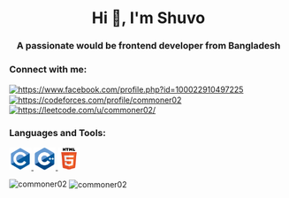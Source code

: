 <h1 align="center">Hi 👋, I'm Shuvo</h1>
<h3 align="center">A passionate would be frontend developer from Bangladesh</h3>




<h3 align="left">Connect with me:</h3>
<p align="left">
<a href="https://fb.com/https://www.facebook.com/profile.php?id=100022910497225" target="blank"><img align="center" src="https://raw.githubusercontent.com/rahuldkjain/github-profile-readme-generator/master/src/images/icons/Social/facebook.svg" alt="https://www.facebook.com/profile.php?id=100022910497225" height="30" width="40" /></a>
<a href="https://codeforces.com/profile/https://codeforces.com/profile/commoner02" target="blank"><img align="center" src="https://raw.githubusercontent.com/rahuldkjain/github-profile-readme-generator/master/src/images/icons/Social/codeforces.svg" alt="https://codeforces.com/profile/commoner02" height="30" width="40" /></a>
<a href="https://www.leetcode.com/https://leetcode.com/u/commoner02/" target="blank"><img align="center" src="https://raw.githubusercontent.com/rahuldkjain/github-profile-readme-generator/master/src/images/icons/Social/leet-code.svg" alt="https://leetcode.com/u/commoner02/" height="30" width="40" /></a>
</p>

<h3 align="left">Languages and Tools:</h3>
<p align="left"> <a href="https://www.cprogramming.com/" target="_blank" rel="noreferrer"> <img src="https://raw.githubusercontent.com/devicons/devicon/master/icons/c/c-original.svg" alt="c" width="40" height="40"/> </a> <a href="https://www.w3schools.com/cpp/" target="_blank" rel="noreferrer"> <img src="https://raw.githubusercontent.com/devicons/devicon/master/icons/cplusplus/cplusplus-original.svg" alt="cplusplus" width="40" height="40"/> </a> <a href="https://www.w3.org/html/" target="_blank" rel="noreferrer"> <img src="https://raw.githubusercontent.com/devicons/devicon/master/icons/html5/html5-original-wordmark.svg" alt="html5" width="40" height="40"/> </a> </p>

<p><img align="left" src="https://github-readme-stats.vercel.app/api/top-langs?username=commoner02&show_icons=true&locale=en&layout=compact" alt="commoner02" /></p>

<p>&nbsp;<img align="center" src="https://github-readme-stats.vercel.app/api?username=commoner02&show_icons=true&locale=en" alt="commoner02" /></p>
